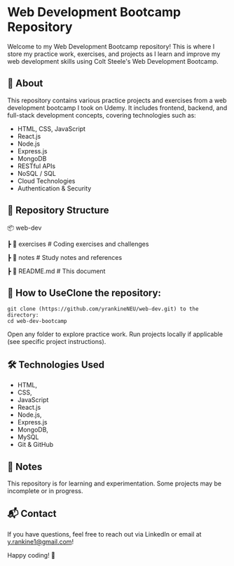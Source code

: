 # Web Development Bootcamp Repository
Welcome to my Web Development Bootcamp repository! This is where I store my practice work, exercises, and projects as I learn and improve my web development skills using Colt Steele's Web Development Bootcamp. 

## 📌 About 
This repository contains various practice projects and exercises from a web development bootcamp I took on Udemy. It includes frontend, backend, and full-stack development concepts, covering technologies such as:
- HTML, CSS, JavaScript
- React.js
- Node.js
- Express.js
- MongoDB
- RESTful APIs
- NoSQL / SQL
- Cloud Technologies
- Authentication & Security

## 📂 Repository Structure
📦 web-dev


 ┣ 📂 exercises       # Coding exercises and challenges


 ┣ 📂 notes           # Study notes and references


 ┣ 📜 README.md       # This document
 
## 🚀 How to UseClone the repository:
```
git clone (https://github.com/yrankineNEU/web-dev.git) to the directory:
cd web-dev-bootcamp
```
Open any folder to explore practice work.
Run projects locally if applicable (see specific project instructions).

## 🛠️ Technologies Used
- HTML, 
- CSS, 
- JavaScript
- React.js
- Node.js, 
- Express.js
- MongoDB, 
- MySQL
- Git & GitHub
  
## 📖 Notes
This repository is for learning and experimentation. Some projects may be incomplete or in progress.

## 📬 Contact
If you have questions, feel free to reach out via LinkedIn or email at y.rankine1@gmail.com!

Happy coding! 🎉